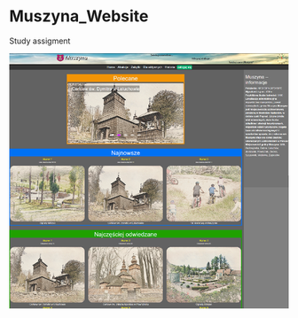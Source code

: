 # Muszyna_Website
Study assigment


![alt text](https://github.com/hadala-p/Muszyna_Website/blob/main/img/Main_page.png?raw=true)
